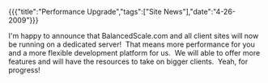 {{{"title":"Performance Upgrade","tags":["Site News"],"date":"4-26-2009"}}}

<p>I'm happy to announce that BalancedScale.com and all client sites will now be running on a dedicated server!&#160; That means more performance for you and a more flexible development platform for us.&#160; We will able to offer more features and will have the resources to take on bigger clients.&#160; Yeah, for progress!</p>